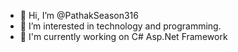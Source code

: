 - 👋 Hi, I’m @PathakSeason316
- 👀 I’m interested in technology and programming.
- 🌱 I'm currently working on C# Asp.Net Framework 


<!---
PathakSeason316/PathakSeason316 is a ✨ special ✨ repository because its `README.md` (this file) appears on your GitHub profile.
You can click the Preview link to take a look at your changes.
--->
